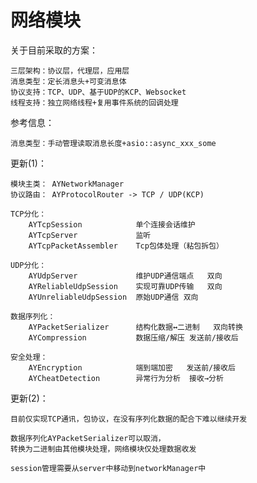 ﻿# 网络模块

关于目前采取的方案：

	三层架构：协议层，代理层，应用层
	消息类型：定长消息头+可变消息体
	协议支持：TCP、UDP、基于UDP的KCP、Websocket
	线程支持：独立网络线程+复用事件系统的回调处理

参考信息：

	消息类型：手动管理读取消息长度+asio::async_xxx_some

更新(1)：

	模块主类： AYNetworkManager
	协议路由： AYProtocolRouter -> TCP / UDP(KCP)

	TCP分化：	
		AYTcpSession			单个连接会话维护
		AYTcpServer				监听
		AYTcpPacketAssembler	Tcp包体处理（粘包拆包）

	UDP分化：
		AYUdpServer				维护UDP通信端点	双向
		AYReliableUdpSession	实现可靠UDP传输	双向
		AYUnreliableUdpSession	原始UDP通信	双向

	数据序列化：
		AYPacketSerializer		结构化数据↔二进制	双向转换
		AYCompression			数据压缩/解压	发送前/接收后

	安全处理：
		AYEncryption			端到端加密	发送前/接收后
		AYCheatDetection		异常行为分析	接收→分析

更新(2)：
	
	目前仅实现TCP通讯，包协议，在没有序列化数据的配合下难以继续开发
	
	数据序列化AYPacketSerializer可以取消，
	转换为二进制由其他模块处理，网络模块仅处理数据收发

	session管理需要从server中移动到networkManager中